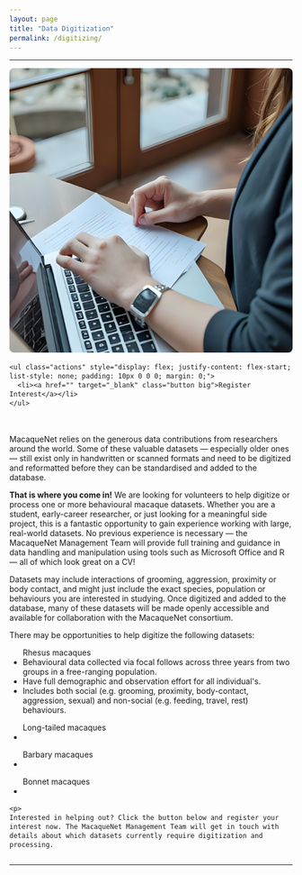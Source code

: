 ```yaml
---
layout: page
title: "Data Digitization"
permalink: /digitizing/
---
```

***

<div style="display: flex; align-items: flex-start; gap: 20px; flex-wrap: wrap;">

  <div style="flex: 1; min-width: 250px;">
    <img src="/assets/images/dataentry.png" alt="Data Entry" style="max-width: 100%; height: auto; border-radius: 8px;">

    <ul class="actions" style="display: flex; justify-content: flex-start; list-style: none; padding: 10px 0 0 0; margin: 0;">
      <li><a href="" target="_blank" class="button big">Register Interest</a></li> 
    </ul>
  </div>

  <div style="flex: 2; min-width: 300px;">
    <p>
      MacaqueNet relies on the generous data contributions from researchers around the world. Some of these valuable datasets — especially older ones — still exist only in handwritten or scanned formats and need to be digitized and reformatted before they can be standardised and added to the database.
    </p>
    <p>
      <strong>That is where you come in!</strong> We are looking for volunteers to help digitize or process one or more behavioural macaque datasets. 
      Whether you are a student, early-career researcher, or just looking for a meaningful side project, this is a fantastic opportunity to gain experience working with large, real-world datasets.
      No previous experience is necessary — the MacaqueNet Management Team will provide full training and guidance in data handling and manipulation using tools such as Microsoft Office and R — all of which look great on a CV! 
    </p>
    <p>
      Datasets may include interactions of grooming, aggression, proximity or body contact, and might just include the exact species, population or behaviours you are interested in studying. Once digitized and added to the database, many of these datasets will be made openly accessible and available for collaboration with the MacaqueNet consortium.
    </p> 
    <p>
      There may be opportunities to help digitize the following datasets:
    </p>
    <ul>
    Rhesus macaques
      <li>Behavioural data collected via focal follows across three years from two groups in a free-ranging population.</li>
      <li>Have full demographic and observation effort for all individual's.
      <li>Includes both social (e.g. grooming, proximity, body-contact, aggression, sexual) and non-social (e.g. feeding, travel, rest) behaviours.
    </ul>
    <ul>
     Long-tailed macaques
      <li></li>
    </ul>
    <ul>
    Barbary macaques
     <li></li>
    </ul>
     <ul>
    Bonnet macaques
     <li></li>
    </ul>

    <p> 
    Interested in helping out? Click the button below and register your interest now. The MacaqueNet Management Team will get in touch with details about which datasets currently require digitization and processing.
  </div>

</div>

***

  